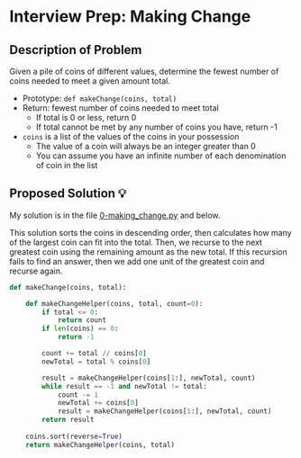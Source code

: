 # Interview Prep: Making Change

## Description of Problem

Given a pile of coins of different values, determine the fewest number of coins needed to meet a given amount total.

* Prototype: `def makeChange(coins, total)`
* Return: fewest number of coins needed to meet total
	* If total is 0 or less, return 0
	* If total cannot be met by any number of coins you have, return -1
* `coins` is a list of the values of the coins in your possession
	* The value of a coin will always be an integer greater than 0
	* You can assume you have an infinite number of each denomination of coin in the list

## Proposed Solution 💡

My solution is in the file [0-making_change.py](./0-making_change.py) and below.

This solution sorts the coins in descending order, then calculates how many of the largest coin can fit into the total. Then, we recurse to the next greatest coin using the remaining amount as the new total. If this recursion fails to find an answer, then we add one unit of the greatest coin and recurse again.

```python
def makeChange(coins, total):

    def makeChangeHelper(coins, total, count=0):
        if total <= 0:
            return count
        if len(coins) == 0:
            return -1

        count += total // coins[0]
		newTotal = total % coins[0]

        result = makeChangeHelper(coins[1:], newTotal, count)
        while result == -1 and newTotal != total:
            count -= 1
            newTotal += coins[0]
            result = makeChangeHelper(coins[1:], newTotal, count)
        return result
    
    coins.sort(reverse=True)
    return makeChangeHelper(coins, total)
```
